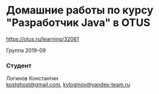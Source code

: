 # Домашние работы по курсу "Разработчик Java" в OTUS
https://otus.ru/learning/32061

Группа 2019-09

### Студент
Логинов Константин<br>
kostghost@gmail.com, kvloginov@yandex-team.ru
